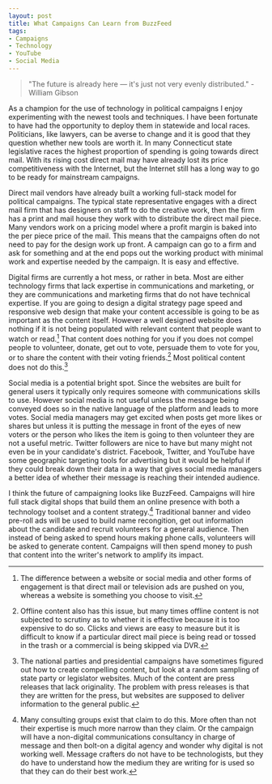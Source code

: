 ```yaml
---
layout: post
title: What Campaigns Can Learn from BuzzFeed
tags: 
- Campaigns
- Technology
- YouTube
- Social Media
---
```

>"The future is already here — it's just not very evenly distributed." - William Gibson

As a champion for the use of technology in political campaigns I enjoy experimenting with the newest tools and techniques. I have been fortunate to have had the opportunity to deploy them in statewide and local races. Politicians, like lawyers, can be averse to change and it is good that they question whether new tools are worth it. In many Connecticut state legislative races the highest proportion of spending is going towards direct mail. With its rising cost direct mail may have already lost its price competitiveness with the Internet, but the Internet still has a long way to go to be ready for mainstream campaigns. 

Direct mail vendors have already built a working full-stack model for political campaigns. The typical state representative engages with a direct mail firm that has designers on staff to do the creative work, then the firm has a print and mail house they work with to distribute the direct mail piece. Many vendors work on a pricing model where a profit margin is baked into the per piece price of the mail. This means that the campaigns often do not need to pay for the design work up front. A campaign can go to a firm and ask for something and at the end pops out the working product with minimal work and expertise needed by the campaign. It is easy and effective.

Digital firms are currently a hot mess, or rather in beta. Most are either technology firms that lack expertise in communications and marketing, or they are communications and marketing firms that do not have technical expertise. If you are going to design a digital strategy page speed and responsive web design that make your content accessible is going to be as important as the content itself. However a well designed website does nothing if it is not being populated with relevant content that people want to watch or read.[^1] That content does nothing for you if you does not compel people to volunteer, donate, get out to vote, persuade them to vote for you, or to share the content with their voting friends.[^2] Most political content does not do this.[^3]

Social media is a potential bright spot. Since the websites are built for general users it typically only requires someone with communications skills to use. However social media is not useful unless the message being conveyed does so in the native language of the platform and leads to more votes. Social media managers may get excited when posts get more likes or shares but unless it is putting the message in front of the eyes of new voters or the person who likes the item is going to then volunteer they are not a useful metric. Twitter followers are nice to have but many might not even be in your candidate's district. Facebook, Twitter, and YouTube have some geographic targeting tools for advertising but it would be helpful if they could break down their data in a way that gives social media managers a better idea of whether their message is reaching their intended audience.

I think the future of campaigning looks like BuzzFeed. Campaigns will hire full stack digital shops that build them an online presence with both a technology toolset and a content strategy.[^4] Traditional banner and video pre-roll ads will be used to build name recongition, get out information about the candidate and recruit volunteers for a general audience. Then instead of being asked to spend hours making phone calls, volunteers will be asked to generate content. Campaigns will then spend money to push that content into the writer's network to amplify its impact.

[^1]: The difference between a website or social media and other forms of engagement is that direct mail or television ads are pushed on you, whereas a website is something you choose to visit. 

[^2]: Offline content also has this issue, but many times offline content is not subjected to scrutiny as to whether it is effective because it is too expensive to do so. Clicks and views are easy to measure but it is difficult to know if a particular direct mail piece is being read or tossed in the trash or a commercial is being skipped via DVR. 

[^3]: The national parties and presidential campaigns have sometimes figured out how to create compelling content, but look at a random sampling of state party or legislator websites. Much of the content are press releases that lack originality. The problem with press releases is that they are written for the press, but websites are supposed to deliver information to the general public. 

[^4]: Many consulting groups exist that claim to do this. More often than not their expertise is much more narrow than they claim. Or the campaign will have a non-digital communications consultancy in charge of message and then bolt-on a digital agency and wonder why digital is not working well. Message crafters do not have to be technologists, but they do have to understand how the medium they are writing for is used so that they can do their best work.

